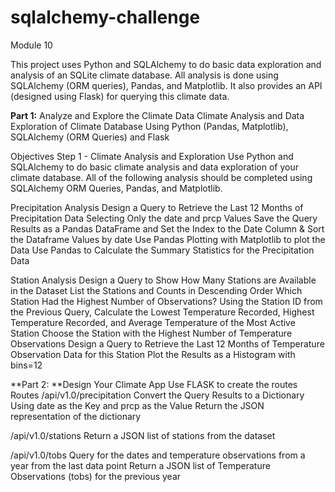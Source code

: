 # sqlalchemy-challenge
Module 10

This project uses Python and SQLAlchemy to do basic data exploration and analysis of an SQLite climate database. All analysis is done using SQLAlchemy (ORM queries), Pandas, and Matplotlib. It also provides an API (designed using Flask) for querying this climate data.

**Part 1:** Analyze and Explore the Climate Data
Climate Analysis and Data Exploration of Climate Database Using Python (Pandas, Matplotlib), SQLAlchemy (ORM Queries) and Flask

Objectives
Step 1 - Climate Analysis and Exploration
Use Python and SQLAlchemy to do basic climate analysis and data exploration of your climate database. All of the following analysis should be completed using SQLAlchemy ORM Queries, Pandas, and Matplotlib.

Precipitation Analysis
Design a Query to Retrieve the Last 12 Months of Precipitation Data Selecting Only the date and prcp Values
Save the Query Results as a Pandas DataFrame and Set the Index to the Date Column & Sort the Dataframe Values by date
Use Pandas Plotting with Matplotlib to plot the Data
Use Pandas to Calculate the Summary Statistics for the Precipitation Data


Station Analysis
Design a Query to Show How Many Stations are Available in the Dataset
List the Stations and Counts in Descending Order
Which Station Had the Highest Number of Observations?
Using the Station ID from the Previous Query, Calculate the Lowest Temperature Recorded, Highest Temperature Recorded, and Average Temperature of the Most Active Station
Choose the Station with the Highest Number of Temperature Observations
Design a Query to Retrieve the Last 12 Months of Temperature Observation Data for this Station
Plot the Results as a Histogram with bins=12


**Part 2: **Design Your Climate App
Use FLASK to create the routes
Routes
/api/v1.0/precipitation
Convert the Query Results to a Dictionary Using date as the Key and prcp as the Value
Return the JSON representation of the dictionary


/api/v1.0/stations
Return a JSON list of stations from the dataset


/api/v1.0/tobs
Query for the dates and temperature observations from a year from the last data point
Return a JSON list of Temperature Observations (tobs) for the previous year
